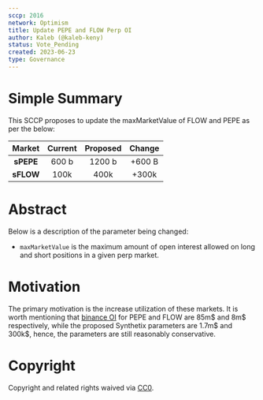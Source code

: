 ```yaml
---
sccp: 2016
network: Optimism
title: Update PEPE and FLOW Perp OI
author: Kaleb (@kaleb-keny)
status: Vote_Pending
created: 2023-06-23
type: Governance
---
```


# Simple Summary

This SCCP proposes to update the maxMarketValue of FLOW and PEPE as per the below:

| **Market** 	| **Current** 	| **Proposed** 	| **Change** 	|
|:------------:	|:-----------:	|:------------:	|:----------:	|
|   **sPEPE**  	|    600 b    	|    1200 b    	|   +600 B   	|
|   **sFLOW**  	|     100k    	|     400k     	|    +300k   	|

# Abstract

Below is a description of the parameter being changed:
- `maxMarketValue` is the maximum amount of open interest allowed on long and short positions in a given perp market.

# Motivation

The primary motivation is the increase utilization of these markets. It is worth mentioning that [binance OI](https://www.binance.com/en/futures/funding-history/perpetual/trading-data) for PEPE and FLOW are 85m$ and 8m$ respectively, while the proposed Synthetix parameters are 1.7m$ and 300k$, hence, the parameters are still reasonably conservative.

# Copyright

Copyright and related rights waived via [CC0](https://creativecommons.org/publicdomain/zero/1.0/).
